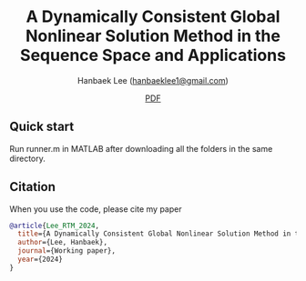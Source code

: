 <div align="center">

# A Dynamically Consistent Global Nonlinear Solution Method in the Sequence Space and Applications

Hanbaek Lee (hanbaeklee1@gmail.com)

[PDF](https://hanbaeklee.github.io/Webpage/Lee_AggRepTrans_2024.pdf)

</div>

## Quick start
Run runner.m in MATLAB after downloading all the folders in the same directory.

## Citation
When you use the code, please cite my paper 
```bibtex
@article{Lee_RTM_2024,
  title={A Dynamically Consistent Global Nonlinear Solution Method in the Sequence Space and Applications},
  author={Lee, Hanbaek},
  journal={Working paper},
  year={2024}
}
```